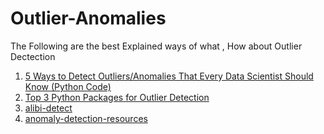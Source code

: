 # Outlier-Anomalies <br>

The Following are the best Explained ways of what , How about Outlier Dectection
1. [5 Ways to Detect Outliers/Anomalies That Every Data Scientist Should Know (Python Code)](https://towardsdatascience.com/5-ways-to-detect-outliers-that-every-data-scientist-should-know-python-code-70a54335a623)
2. [Top 3 Python Packages for Outlier Detection](https://towardsdatascience.com/top-3-python-packages-for-outlier-detection-2dc004be9014)
3. [alibi-detect](https://github.com/SeldonIO/alibi-detect)
4. [anomaly-detection-resources](https://github.com/yzhao062/anomaly-detection-resources)
